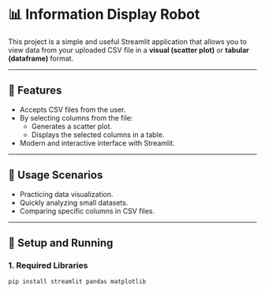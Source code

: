 # 📊 Information Display Robot

This project is a simple and useful Streamlit application that allows you to view data from your uploaded CSV file in a **visual (scatter plot)** or **tabular (dataframe)** format.

---

## 🚀 Features

-   Accepts CSV files from the user.
-   By selecting columns from the file:
    -   Generates a scatter plot.
    -   Displays the selected columns in a table.
-   Modern and interactive interface with Streamlit.

---

## 🧠 Usage Scenarios

-   Practicing data visualization.
-   Quickly analyzing small datasets.
-   Comparing specific columns in CSV files.

---

## 🔧 Setup and Running

### 1. Required Libraries

```bash
pip install streamlit pandas matplotlib
